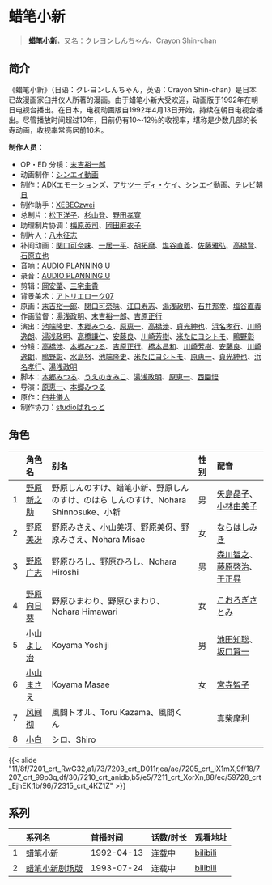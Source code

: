 # 蜡笔小新


> <u>**[蜡笔小新](https://bgm.tv/subject/24823)**</u>，又名：クレヨンしんちゃん、Crayon Shin-chan

## 简介

《蜡笔小新》（日语：クレヨンしんちゃん，英语：Crayon Shin-chan）是日本已故漫画家臼井仪人所著的漫画。由于蜡笔小新大受欢迎，动画版于1992年在朝日电视台播出。在日本，电视动画版自1992年4月13日开始，持续在朝日电视台播出。尽管播放时间超过10年，目前仍有10～12％的收视率，堪称是少数几部的长寿动画，收视率常高居前10名。

**制作人员：**
- OP・ED 分镜：[末吉裕一郎](https://bgm.tv/person/2251)
- 动画制作：[シンエイ動画](https://bgm.tv/person/626)
- 制作：[ADKエモーションズ](https://bgm.tv/person/37418)、[アサツー ディ・ケイ](https://bgm.tv/person/3141)、[シンエイ動画](https://bgm.tv/person/626)、[テレビ朝日](https://bgm.tv/person/627)
- 制作助手：[XEBECzwei](https://bgm.tv/person/26277)
- 总制片：[松下洋子](https://bgm.tv/person/3131)、[杉山登](https://bgm.tv/person/3645)、[野田孝寛](https://bgm.tv/person/61525)
- 助理制片协调：[梅原英司](https://bgm.tv/person/6797)、[岡田麻衣子](https://bgm.tv/person/31629)
- 制片人：[八木征志](https://bgm.tv/person/61686)
- 补间动画：[関口可奈味](https://bgm.tv/person/318)、[一居一平](https://bgm.tv/person/19478)、[胡拓磨](https://bgm.tv/person/18169)、[塩谷直義](https://bgm.tv/person/3498)、[佐藤雅弘](https://bgm.tv/person/11489)、[高橋賢](https://bgm.tv/person/12196)、[石原立也](https://bgm.tv/person/1913)
- 音响：[AUDIO PLANNING U](https://bgm.tv/person/3395)
- 录音：[AUDIO PLANNING U](https://bgm.tv/person/3395)
- 剪辑：[岡安肇](https://bgm.tv/person/14015)、[三宅圭貴](https://bgm.tv/person/51210)
- 背景美术：[アトリエローク07](https://bgm.tv/person/62960)
- 原画：[末吉裕一郎](https://bgm.tv/person/2251)、[関口可奈味](https://bgm.tv/person/318)、[江口寿志](https://bgm.tv/person/2090)、[湯浅政明](https://bgm.tv/person/2280)、[石井邦幸](https://bgm.tv/person/28128)、[塩谷直義](https://bgm.tv/person/3498)
- 作画监督：[湯浅政明](https://bgm.tv/person/2280)、[末吉裕一郎](https://bgm.tv/person/2251)、[吉原正行](https://bgm.tv/person/9854)
- 演出：[池端隆史](https://bgm.tv/person/1614)、[本郷みつる](https://bgm.tv/person/522)、[原恵一](https://bgm.tv/person/1243)、[高橋渉](https://bgm.tv/person/15853)、[貞光紳也](https://bgm.tv/person/480)、[浜名孝行](https://bgm.tv/person/240)、[川崎逸朗](https://bgm.tv/person/893)、[湯浅政明](https://bgm.tv/person/2280)、[高橋謙仁](https://bgm.tv/person/26956)、[安藤良](https://bgm.tv/person/19172)、[川崎芳樹](https://bgm.tv/person/26686)、[米たにヨシトモ](https://bgm.tv/person/1270)、[鴫野彰](https://bgm.tv/person/2624)
- 分镜：[高橋渉](https://bgm.tv/person/15853)、[本郷みつる](https://bgm.tv/person/522)、[吉原正行](https://bgm.tv/person/9854)、[橋本昌和](https://bgm.tv/person/7822)、[川崎芳樹](https://bgm.tv/person/26686)、[安藤良](https://bgm.tv/person/19172)、[川崎逸朗](https://bgm.tv/person/893)、[鴫野彰](https://bgm.tv/person/2624)、[水島努](https://bgm.tv/person/623)、[池端隆史](https://bgm.tv/person/1614)、[米たにヨシトモ](https://bgm.tv/person/1270)、[原恵一](https://bgm.tv/person/1243)、[貞光紳也](https://bgm.tv/person/480)、[浜名孝行](https://bgm.tv/person/240)、[湯浅政明](https://bgm.tv/person/2280)
- 脚本：[本郷みつる](https://bgm.tv/person/522)、[うえのきみこ](https://bgm.tv/person/11266)、[湯浅政明](https://bgm.tv/person/2280)、[原恵一](https://bgm.tv/person/1243)、[西園悟](https://bgm.tv/person/462)
- 导演：[原恵一](https://bgm.tv/person/1243)、[本郷みつる](https://bgm.tv/person/522)
- 原作：[臼井儀人](https://bgm.tv/person/1242)
- 制作协力：[studioぱれっと](https://bgm.tv/person/42071)

## 角色

|     |   角色名   |   别名  | 性别 |  配音  |
|:--- |:------  |:----      |:---  |:--   |
| 1 | [野原新之助](https://bgm.tv/character/7201) | 野原しんのすけ、蜡笔小新、野原しんのすけ、のはら しんのすけ、Nohara Shinnosuke、小新 | 男 | [矢島晶子](https://bgm.tv/person/3829)、[小林由美子](https://bgm.tv/person/3849) |
| 2 | [野原美冴](https://bgm.tv/character/7203) | 野原みさえ、小山美冴、野原美伢、野原みさえ、Nohara Misae | 女 | [ならはしみき](https://bgm.tv/person/4286) |
| 3 | [野原广志](https://bgm.tv/character/7205) | 野原ひろし、野原ひろし、Nohara Hiroshi | 男 | [森川智之](https://bgm.tv/person/3822)、[藤原啓治](https://bgm.tv/person/4016)、[于正昇](https://bgm.tv/person/32633) |
| 4 | [野原向日葵](https://bgm.tv/character/7207) | 野原ひまわり、野原ひまわり、Nohara Himawari | 女 | [こおろぎさとみ](https://bgm.tv/person/4113) |
| 5 | [小山よし治](https://bgm.tv/character/7210) | Koyama Yoshiji | 男 | [池田知聡](https://bgm.tv/person/4285)、[坂口賢一](https://bgm.tv/person/4341) |
| 6 | [小山まさえ](https://bgm.tv/character/7211) | Koyama Masae | 女 | [宮寺智子](https://bgm.tv/person/4284) |
| 7 | [风间彻](https://bgm.tv/character/59728) | 風間トオル、Toru Kazama、風間くん |  | [真柴摩利](https://bgm.tv/person/4295) |
| 8 | [小白](https://bgm.tv/character/72315) | シロ、Shiro |  |  |

{{< slide "11/8f/7201_crt_RwG32,a1/73/7203_crt_D011r,ea/ae/7205_crt_iX1mX,9f/18/7207_crt_99p3q,df/30/7210_crt_anidb,b5/e5/7211_crt_XorXn,88/ec/59728_crt_EjhEK,1b/96/72315_crt_4KZ1Z" >}}

## 系列

|     |   系列名   |   首播时间  | 话数/时长  | 观看地址 |
|:---  |:------    |:----      |:---       |:---  |
| 1 |[蜡笔小新](https://bgm.tv/subject/24823)| 1992-04-13 | 连载中 | [bilibili](https://www.bilibili.com/bangumi/play/ss6260)  |
| 2 |[蜡笔小新剧场版](https://bgm.tv/subject/8966)| 1993-07-24 | 连载中 | [bilibili](https://www.bilibili.com/bangumi/play/ss3868)  |

<!--



## MAD

{{< media auto="mad/crayon_shin_chan" >}}

-->



